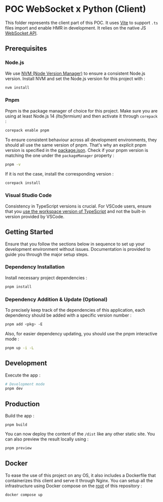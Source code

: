 # POC WebSocket x Python (Client)

This folder represents the client part of this POC. It uses [Vite](https://vitejs.dev) to support `.ts` files import and enable HMR in development. It relies on the native JS [WebSocket API](https://developer.mozilla.org/en-US/docs/Web/API/WebSockets_API).

## Prerequisites

### Node.js

We use [NVM (Node Version Manager)](https://github.com/nvm-sh/nvm) to ensure a consistent Node.js version. Install NVM and set the Node.js version for this project with :

```bash
nvm install
```

### Pnpm

Pnpm is the package manager of choice for this project. Make sure you are using at least Node.js 14 _(lts/fermium)_ and then activate it through `corepack` :

```bash
corepack enable pnpm
```

To ensure consistent behaviour across all development environments, they should all use the same version of pnpm. That's why an explicit pnpm version is specified in the [package.json](). Check if your pnpm version is matching the one under the `packageManager` property :

```bash
pnpm -v
```

If it is not the case, install the corresponding version :

```bash
corepack install
```

### Visual Studio Code

Consistency in TypeScript versions is crucial. For VSCode users, ensure that you [use the workspace version of TypeScript](https://code.visualstudio.com/docs/typescript/typescript-compiling#_using-the-workspace-version-of-typescript) and not the built-in version provided by VSCode.

## Getting Started

Ensure that you follow the sections below in sequence to set up your development environment without issues.
Documentation is provided to guide you through the major setup steps.

### Dependency Installation

Install necessary project dependencies :

```bash
pnpm install
```

### Dependency Addition & Update (Optional)

To precisely keep track of the dependencies of this application, each dependency should be added with a specific version number :

```bash
pnpm add <pkg> -E
```

Also, for easier dependency updating, you should use the pnpm interactive mode :

```bash
pnpm up -i -L
```

## Development

Execute the app :

```bash
# Development mode
pnpm dev
```

## Production

Build the app :

```
pnpm build
```

You can now deploy the content of the `/dist` like any other static site. You can also preview the result locally using :

```bash
pnpm preview
```

## Docker

To ease the use of this project on any OS, it also includes a Dockerfile that containerizes this client and serve it through Nginx. You can setup all the infrastructure using Docker compose on the [root](../) of this repository :

```bash
docker compose up
```
